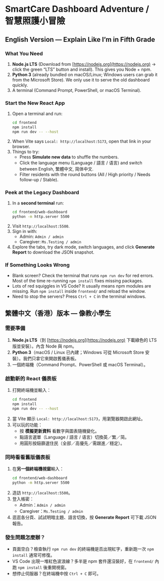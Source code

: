 # SmartCare Dashboard Adventure / 智慧照護小冒險

## English Version — Explain Like I’m in Fifth Grade
### What You Need
1. **Node.js LTS** (Download from [https://nodejs.org](https://nodejs.org) → click the green “LTS” button and install). This gives you Node + npm.
2. **Python 3** (already bundled on macOS/Linux; Windows users can grab it from the Microsoft Store). We only use it to serve the old dashboard quickly.
3. A terminal (Command Prompt, PowerShell, or macOS Terminal).

### Start the New React App
1. Open a terminal and run:
   ```bash
   cd frontend
   npm install
   npm run dev -- --host
   ```
2. When Vite says `Local: http://localhost:5173`, open that link in your browser.
3. Things to try:
   - Press **Simulate new data** to shuffle the numbers.
   - Click the language menu (Language / 語言 / 语言) and switch between English, 繁體中文, 简体中文.
   - Filter residents with the round buttons (All / High priority / Needs follow-up / Stable).

### Peek at the Legacy Dashboard
1. In a **second terminal** run:
   ```bash
   cd frontend/web-dashboard
   python -m http.server 5500
   ```
2. Visit `http://localhost:5500`.
3. Sign in with:
   - Admin: `Admin / admin`
   - Caregiver: `Ms.Testing / admin`
4. Explore the tabs, try dark mode, switch languages, and click **Generate Report** to download the JSON snapshot.

### If Something Looks Wrong
- Blank screen? Check the terminal that runs `npm run dev` for red errors. Most of the time re-running `npm install` fixes missing packages.
- Lots of red squiggles in VS Code? It usually means npm modules are missing. Run `npm install` inside `frontend/` and reload the window.
- Need to stop the servers? Press `Ctrl + C` in the terminal windows.

## 繁體中文（香港）版本 — 像教小學生
### 需要準備
1. **Node.js LTS**（到 [https://nodejs.org](https://nodejs.org) 下載綠色的 LTS 版並安裝）。內含 Node 與 npm。
2. **Python 3**（macOS / Linux 已內建；Windows 可從 Microsoft Store 安裝）。我們只拿它來開啟舊儀表板。
3. 一個終端機（Command Prompt、PowerShell 或 macOS Terminal）。

### 啟動新的 React 儀表板
1. 打開終端機並輸入：
   ```bash
   cd frontend
   npm install
   npm run dev -- --host
   ```
2. 當 Vite 顯示 `Local: http://localhost:5173`，用瀏覽器開啟此網址。
3. 可以玩的功能：
   - 按 **模擬更新資料** 看數字與圖表隨機變化。
   - 點語言選單（Language / 語言 / 语言）切換英／繁／简。
   - 用圓形按鈕篩選住民（全部／高優先／需跟進／穩定）。

### 同時看看舊版儀表板
1. 在**另一個終端機視窗**輸入：
   ```bash
   cd frontend/web-dashboard
   python -m http.server 5500
   ```
2. 造訪 `http://localhost:5500`。
3. 登入帳密：
   - Admin：`Admin / admin`
   - Caregiver：`Ms.Testing / admin`
4. 逛逛各分頁、試試明暗主題、語言切換，按 **Generate Report** 可下載 JSON 報告。

### 發生問題怎麼辦？
- 頁面空白？檢查執行 `npm run dev` 的終端機是否出現紅字，重新跑一次 `npm install` 通常可修復。
- VS Code 出現一堆紅色波浪線？多半是 npm 套件還沒裝好，在 `frontend/` 內跑 `npm install` 後重開視窗。
- 想停止伺服器？在終端機中按 `Ctrl + C` 即可。
